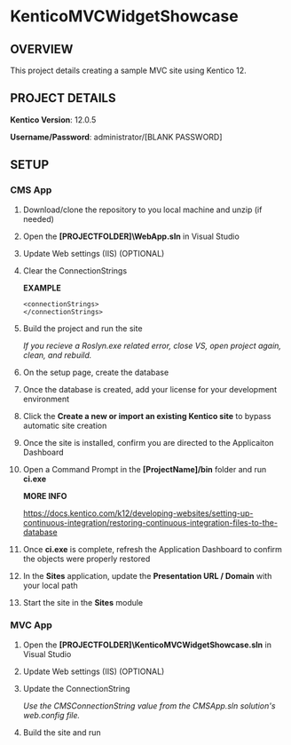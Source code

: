 # KenticoMVCWidgetShowcase

## OVERVIEW
This project details creating a sample MVC site using Kentico 12.

## PROJECT DETAILS

**Kentico Version**: 12.0.5

**Username/Password**: administrator/[BLANK PASSWORD]

## SETUP
### CMS App
1. Download/clone the repository to you local machine and unzip (if needed)

2. Open the **[PROJECTFOLDER]\WebApp.sln** in Visual Studio

3. Update Web settings (IIS) (OPTIONAL)

4. Clear the ConnectionStrings

   **EXAMPLE**
   ```
   <connectionStrings>
   </connectionStrings>
   ```
   
5. Build the project and run the site

   *If you recieve a Roslyn.exe related error, close VS, open project again, clean, and rebuild.*
   
6. On the setup page, create the database

7. Once the database is created, add your license for your development environment

8. Click the **Create a new or import an existing Kentico site** to bypass automatic site creation

9. Once the site is installed, confirm you are directed to the Applicaiton Dashboard

10. Open a Command Prompt in the **[ProjectName]/bin** folder and run **ci.exe**

    **MORE INFO**

    https://docs.kentico.com/k12/developing-websites/setting-up-continuous-integration/restoring-continuous-integration-files-to-the-database

11. Once **ci.exe** is complete, refresh the Application Dashboard to confirm the objects were properly restored 

12. In the **Sites** application, update the **Presentation URL / Domain** with your local path

13. Start the  site in the **Sites** module


### MVC App
1. Open the **[PROJECTFOLDER]\KenticoMVCWidgetShowcase.sln** in Visual Studio

2. Update Web settings (IIS) (OPTIONAL)

3. Update the ConnectionString

   *Use the CMSConnectionString value from the CMSApp.sln solution's web.config file.*

4. Build the site and run 
